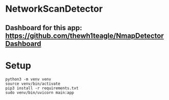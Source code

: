 # NetworkScanDetector

## Dashboard for this app: https://github.com/thewh1teagle/NmapDetectorDashboard


# Setup

```
python3 -m venv venv
source venv/bin/activate
pip3 install -r requirements.txt
sudo venv/bin/uvicorn main:app
```